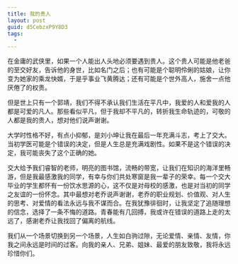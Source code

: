 ```yaml
---
title: 我的贵人
layout: post
guid: d5CebzxP9Y8D3
tags:
  - 
---
```


在金庸的武侠里，如果一个人能出人头地必须要遇到贵人。这个贵人可能是他老爸的至交好友，告诉他的身世，比如名门之后；也有可能是个聪明伶俐的姑娘，让你变为她家的乘龙快婿，于是乎事业飞黄腾达；还有可能是个世外高人，施舍一点他厌倦了的权贵。

但是世上只有一个郭靖，我们不得不承认我们生活在平凡中，我爱的人和爱我的人都是可爱的凡人。那些看似平凡，但于我却不平凡的，转折我生命轨迹的，可敬的人都是我的贵人，想对他们说声谢谢。

大学时性格不好，有点小抑郁，是刘小坤让我在最后一年充满斗志，考上了交大。当初学医可能是个错误的决定，但是人生总是充满戏剧性。如果不是这个错误的决定，我可能丧失了这个正确的她。

交大给予我们睿智的老师，明亮的图书馆，流畅的带宽，让我们在知识的海洋里畅游，但是我最感激我的同学，有幸与你们共处寒窗是我一辈子的荣幸。每一个交大毕业的学生都怀有一份饮水思源的心，这不仅是对母校的感激，也是对当初的同学之友谊的一份怀念。其中最想对老乔说声谢谢，老乔的职业规划、价值观、对人生的思考、对爱情的看法永远与我不谋而合。在我犹豫徘徊时，让我坚定了追随理想的信念，选择了一条不悔的道路。青春能有几回搏，我或许在错误的道路上走的太远了，感谢老乔让我找回了偏离的航线。

我们从一个场景切换到另一个场景，人生如白驹过隙，无论爱情、亲情、友情，你我之间永远是时间的过客。向我的亲人、兄弟、姐妹、最爱的朋友致敬，我将永远珍惜你们。